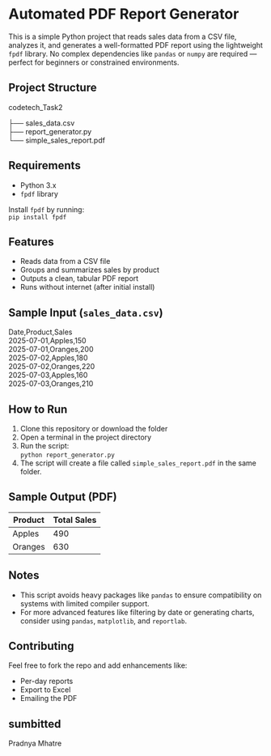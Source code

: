 # Automated PDF Report Generator

This is a simple Python project that reads sales data from a CSV file, analyzes it, and generates a well-formatted PDF report using the lightweight `fpdf` library. No complex dependencies like `pandas` or `numpy` are required — perfect for beginners or constrained environments.

## Project Structure

codetech_Task2

├── sales_data.csv               
├── report_generator.py  
└── simple_sales_report.pdf     

## Requirements

- Python 3.x  
- `fpdf` library  

Install `fpdf` by running:  
`pip install fpdf`

## Features

- Reads data from a CSV file  
- Groups and summarizes sales by product  
- Outputs a clean, tabular PDF report  
- Runs without internet (after initial install)

## Sample Input (`sales_data.csv`)

Date,Product,Sales  
2025-07-01,Apples,150  
2025-07-01,Oranges,200  
2025-07-02,Apples,180  
2025-07-02,Oranges,220  
2025-07-03,Apples,160  
2025-07-03,Oranges,210

## How to Run

1. Clone this repository or download the folder  
2. Open a terminal in the project directory  
3. Run the script:  
   `python report_generator.py`  
4. The script will create a file called `simple_sales_report.pdf` in the same folder.

##  Sample Output (PDF)

| Product | Total Sales |  
|---------|-------------|  
| Apples  | 490         |  
| Oranges | 630         |

## Notes

- This script avoids heavy packages like `pandas` to ensure compatibility on systems with limited compiler support.  
- For more advanced features like filtering by date or generating charts, consider using `pandas`, `matplotlib`, and `reportlab`.

## Contributing

Feel free to fork the repo and add enhancements like:  
- Per-day reports  
- Export to Excel  
- Emailing the PDF

 
## sumbitted
 Pradnya Mhatre
